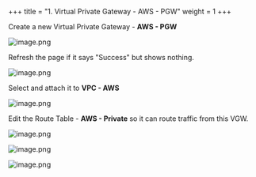 +++
title = "1. Virtual Private Gateway - AWS - PGW"
weight = 1
+++


Create a new Virtual Private Gateway - **AWS - PGW**


![image.png](images/005-v-prepare-for-site-to-site-vpn-aws-to-dc/24-image.png)


Refresh the page if it says "Success" but shows nothing.


![image.png](images/005-v-prepare-for-site-to-site-vpn-aws-to-dc/24-image.png)


Select and attach it to **VPC - AWS**


![image.png](images/005-v-prepare-for-site-to-site-vpn-aws-to-dc/24-image.png)


Edit the Route Table - **AWS - Private** so it can route traffic from this VGW.


![image.png](images/005-v-prepare-for-site-to-site-vpn-aws-to-dc/24-image.png)


![image.png](images/005-v-prepare-for-site-to-site-vpn-aws-to-dc/24-image.png)


![image.png](images/005-v-prepare-for-site-to-site-vpn-aws-to-dc/24-image.png)


